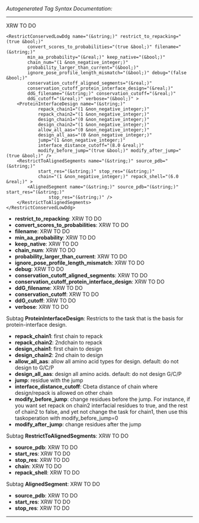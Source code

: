 _Autogenerated Tag Syntax Documentation:_

---
XRW TO DO

```
<RestrictConservedLowDdg name="(&string;)" restrict_to_repacking="(true &bool;)"
        convert_scores_to_probabilities="(true &bool;)" filename="(&string;)"
        min_aa_probability="(&real;)" keep_native="(&bool;)"
        chain_num="(1 &non_negative_integer;)"
        probability_larger_than_current="(&bool;)"
        ignore_pose_profile_length_mismatch="(&bool;)" debug="(false &bool;)"
        conservation_cutoff_aligned_segments="(&real;)"
        conservation_cutoff_protein_interface_design="(&real;)"
        ddG_filename="(&string;)" conservation_cutoff="(&real;)"
        ddG_cutoff="(&real;)" verbose="(&bool;)" >
    <ProteinInterfaceDesign name="(&string;)"
            repack_chain1="(1 &non_negative_integer;)"
            repack_chain2="(1 &non_negative_integer;)"
            design_chain1="(0 &non_negative_integer;)"
            design_chain2="(1 &non_negative_integer;)"
            allow_all_aas="(0 &non_negative_integer;)"
            design_all_aas="(0 &non_negative_integer;)"
            jump="(1 &non_negative_integer;)"
            interface_distance_cutoff="(8.0 &real;)"
            modify_before_jump="(true &bool;)" modify_after_jump="(true &bool;)" />
    <RestrictToAlignedSegments name="(&string;)" source_pdb="(&string;)"
            start_res="(&string;)" stop_res="(&string;)"
            chain="(1 &non_negative_integer;)" repack_shell="(6.0 &real;)" >
        <AlignedSegment name="(&string;)" source_pdb="(&string;)" start_res="(&string;)"
                stop_res="(&string;)" />
    </RestrictToAlignedSegments>
</RestrictConservedLowDdg>
```

-   **restrict_to_repacking**: XRW TO DO
-   **convert_scores_to_probabilities**: XRW TO DO
-   **filename**: XRW TO DO
-   **min_aa_probability**: XRW TO DO
-   **keep_native**: XRW TO DO
-   **chain_num**: XRW TO DO
-   **probability_larger_than_current**: XRW TO DO
-   **ignore_pose_profile_length_mismatch**: XRW TO DO
-   **debug**: XRW TO DO
-   **conservation_cutoff_aligned_segments**: XRW TO DO
-   **conservation_cutoff_protein_interface_design**: XRW TO DO
-   **ddG_filename**: XRW TO DO
-   **conservation_cutoff**: XRW TO DO
-   **ddG_cutoff**: XRW TO DO
-   **verbose**: XRW TO DO


Subtag **ProteinInterfaceDesign**:   Restricts to the task that is the basis for protein-interface design.

-   **repack_chain1**: first chain to repack
-   **repack_chain2**: 2ndchain to repack
-   **design_chain1**: first chain to design
-   **design_chain2**: 2nd chain to design
-   **allow_all_aas**: allow all amino acid types for design. default: do not design to G/C/P
-   **design_all_aas**: design all amino acids. default: do not design G/C/P
-   **jump**: residue with the jump
-   **interface_distance_cutoff**: Cbeta distance of chain where design/repack is allowed on other chain
-   **modify_before_jump**: change residues before the jump. For instance, if you want set repack on chain2 interfacial residues to true, and the rest of chain2 to false, and yet not change the task for chain1, then use this taskoperation with modify_before_jump=0
-   **modify_after_jump**: change residues after the jump

Subtag **RestrictToAlignedSegments**:   XRW TO DO

-   **source_pdb**: XRW TO DO
-   **start_res**: XRW TO DO
-   **stop_res**: XRW TO DO
-   **chain**: XRW TO DO
-   **repack_shell**: XRW TO DO


Subtag **AlignedSegment**:   XRW TO DO

-   **source_pdb**: XRW TO DO
-   **start_res**: XRW TO DO
-   **stop_res**: XRW TO DO

---
